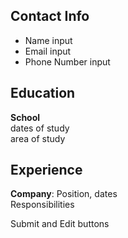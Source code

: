## Contact Info

- Name input
- Email input
- Phone Number input

## Education

**School**  
dates of study  
area of study

## Experience
**Company**: Position, dates  
Responsibilities

Submit and Edit buttons